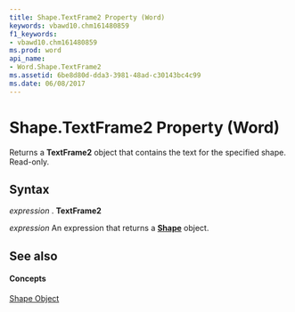 ```yaml
---
title: Shape.TextFrame2 Property (Word)
keywords: vbawd10.chm161480859
f1_keywords:
- vbawd10.chm161480859
ms.prod: word
api_name:
- Word.Shape.TextFrame2
ms.assetid: 6be8d80d-dda3-3981-48ad-c30143bc4c99
ms.date: 06/08/2017
---
```



# Shape.TextFrame2 Property (Word)

Returns a **TextFrame2** object that contains the text for the specified shape. Read-only.


## Syntax

 _expression_ . **TextFrame2**

 _expression_ An expression that returns a **[Shape](shape-object-word.md)** object.


## See also


#### Concepts


[Shape Object](shape-object-word.md)

